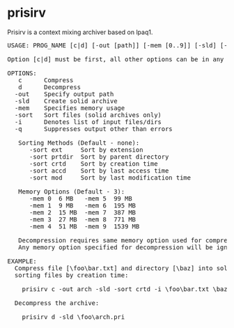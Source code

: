 # prisirv

Prisirv is a context mixing archiver based on lpaq1.

<pre>
USAGE: PROG_NAME [c|d] [-out [path]] [-mem [0..9]] [-sld] [-sort [..]] [-i [files|dirs]] [-q]

Option [c|d] must be first, all other options can be in any order.

OPTIONS:
   c      Compress
   d      Decompress
  -out    Specify output path
  -sld    Create solid archive
  -mem    Specifies memory usage
  -sort   Sort files (solid archives only)
  -i      Denotes list of input files/dirs
  -q      Suppresses output other than errors

   Sorting Methods (Default - none):
      -sort ext     Sort by extension
      -sort prtdir  Sort by parent directory
      -sort crtd    Sort by creation time
      -sort accd    Sort by last access time
      -sort mod     Sort by last modification time
  
   Memory Options (Default - 3):
      -mem 0  6 MB   -mem 5  99 MB
      -mem 1  9 MB   -mem 6  195 MB
      -mem 2  15 MB  -mem 7  387 MB
      -mem 3  27 MB  -mem 8  771 MB
      -mem 4  51 MB  -mem 9  1539 MB
    
   Decompression requires same memory option used for compression.
   Any memory option specified for decompression will be ignored.
  
EXAMPLE:
  Compress file [\foo\bar.txt] and directory [\baz] into solid archive [\foo\arch], 
  sorting files by creation time:

    prisirv c -out arch -sld -sort crtd -i \foo\bar.txt \baz

  Decompress the archive:

    prisirv d -sld \foo\arch.pri
</pre>

